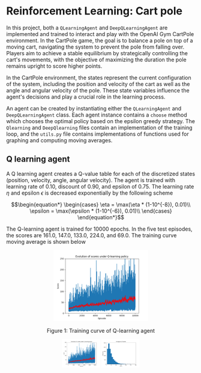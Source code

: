 # Reinforcement Learning: Cart pole

In this project, both a `QLearningAgent` and `DeepQLearningAgent` are implemented and trained to interact and play with the OpenAI Gym CartPole environment. In the CartPole game, the goal is to balance a pole on top of a moving cart, navigating the system to prevent the pole from falling over. Players aim to achieve a stable equilibrium by strategically controlling the cart's movements, with the objective of maximizing the duration the pole remains upright to score higher points.

In the CartPole environment, the states represent the current configuration of the system, including the position and velocity of the cart as well as the angle and angular velocity of the pole. These state variables influence the agent's decisions and play a crucial role in the learning process.

An agent can be created by instantiating either the `QLearningAgent` and `DeepQLearningAgent` class. Each agent instance contains a `choose` method which chooses the optimal policy based on the epsilon greedy strategy. The `Qlearning` and `DeepQlearning` files contain an implementation of the training loop, and the `utils.py` file contains implementations of functions used for graphing and computing moving averages.

## Q learning agent

A Q learning agent creates a Q-value table for each of the discretized states (position, velocity, angle, angular velocity). The agent is trained with learning rate of $0.10$, discount of $0.90$, and epsilon of $0.75$. The learning rate $\eta$ and epsilon $\epsilon$ is decreased exponentially by the following scheme

```math
\begin{equation*}
  \begin{cases}
    \eta = \max(\eta * (1-10^{-8}), 0.01)\\
    \epsilon = \max(\epsilon * (1-10^{-6}), 0.01)\\
  \end{cases}
\end{equation*}
```
The Q-learning agent is trained for 10000 epochs. In the five test episodes, the scores are 161.0, 147.0, 133.0, 224.0, and 69.0. The training curve moving average is shown below

<p align="center">
  <img src="Graphics/QL_plot.png" width="50%">
</p>

<p align="center">
  Figure 1: Training curve of Q-learning agent
</p>

<p align="center">
  <img src="Graphics/QL_plot.png" width="20%" />
  <img src="Graphics/QL_hist.png" width="20%" />
</p>




